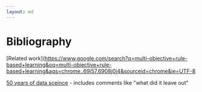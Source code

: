```yaml
---
layout: md
---
```


# Bibliography

[Related work](https://www.google.com/search?q=multi-objective+rule-based+learning&oq=multi-objective+rule-based+learning&aqs=chrome..69i57.6908j0j4&sourceid=chrome&ie=UTF-8

[50 years of data sceince](https://www.google.com/search?q=25+years+of+data+science&oq=25+years+of+data+science&aqs=chrome..69i57.4237j0j4&sourceid=chrome&ie=UTF-8)
    - includes comments like "what did it leave out"
